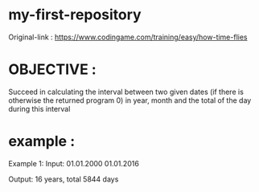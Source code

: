 # my-first-repository
Original-link : https://www.codingame.com/training/easy/how-time-flies

# OBJECTIVE : 
Succeed in calculating the interval between two given dates (if there is otherwise the returned program 0) in year, month and the total of the day during this interval

# example : 
Example 1: Input:
01.01.2000
01.01.2016

Output:
16 years, total 5844 days
